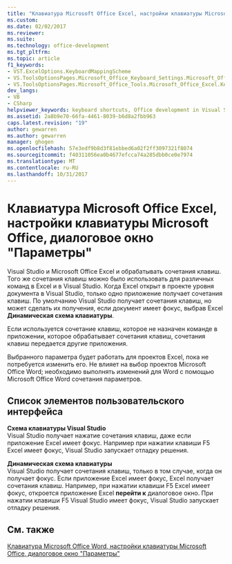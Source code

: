 ```yaml
---
title: "Клавиатура Microsoft Office Excel, настройки клавиатуры Microsoft Office, диалоговое окно параметров | Документы Microsoft"
ms.custom: 
ms.date: 02/02/2017
ms.reviewer: 
ms.suite: 
ms.technology: office-development
ms.tgt_pltfrm: 
ms.topic: article
f1_keywords:
- VST.ExcelOptions.KeyboardMappingScheme
- VS.ToolsOptionsPages.Microsoft_Office_Keyboard_Settings.Microsoft_Office_Excel_Keyboard
- VS.ToolsOptionsPages.Microsoft_Office_Tools.Microsoft_Office_Excel.Keyboard
dev_langs:
- VB
- CSharp
helpviewer_keywords: keyboard shortcuts, Office development in Visual Studio
ms.assetid: 2a8b9e70-66fa-4461-8039-b6d8a2fbb963
caps.latest.revision: "19"
author: gewarren
ms.author: gewarren
manager: ghogen
ms.openlocfilehash: 57e3edf9b8d3f81ebbed6a02f2ff3097321f8074
ms.sourcegitcommit: f40311056ea0b4677efcca74a285dbb0ce0e7974
ms.translationtype: MT
ms.contentlocale: ru-RU
ms.lasthandoff: 10/31/2017
---
```

# <a name="microsoft-office-excel-keyboard-microsoft-office-keyboard-settings-options-dialog-box"></a>Клавиатура Microsoft Office Excel, настройки клавиатуры Microsoft Office, диалоговое окно "Параметры"
  Visual Studio и Microsoft Office Excel и обрабатывать сочетания клавиш. Того же сочетания клавиш можно было использовать для различных команд в Excel и в Visual Studio. Когда Excel открыт в проекте уровня документа в Visual Studio, только одно приложение получает сочетания клавиш. По умолчанию Visual Studio получает сочетания клавиш, но может сделать их получения, если документ имеет фокус, выбрав Excel **Динамическая схема клавиатуры**.  
  
 Если используется сочетание клавиш, которое не назначен команде в приложении, которое обрабатывает сочетания клавиш, сочетания клавиш передается другие приложения.  
  
 Выбранного параметра будет работать для проектов Excel, пока не потребуется изменить его. Не влияет на выбор проектов Microsoft Office Word; необходимо выполнять изменений для Word с помощью Microsoft Office Word сочетания параметров.  
  
## <a name="uielement-list"></a>Список элементов пользовательского интерфейса  
 **Схема клавиатуры Visual Studio**  
 Visual Studio получает нажатие сочетания клавиш, даже если приложение Excel имеет фокус. Например при нажатии клавиши F5 Excel имеет фокус, Visual Studio запускает отладку решения.  
  
 **Динамическая схема клавиатуры**  
 Visual Studio получает сочетания клавиш, только в том случае, когда он получает фокус. Если приложение Excel имеет фокус, Excel получает сочетания клавиш. Например, при нажатии клавиши F5 Excel имеет фокус, откроется приложение Excel **перейти к** диалоговое окно. При нажатии клавиши F5 Visual Studio имеет фокус, Visual Studio запускает отладку решения.  
  
## <a name="see-also"></a>См. также  
 [Клавиатура Microsoft Office Word, настройки клавиатуры Microsoft Office, диалоговое окно "Параметры"](../vsto/microsoft-office-word-keyboard-microsoft-office-keyboard-settings-options-dialog-box.md)  
  
  